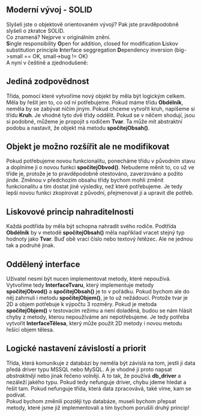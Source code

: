 ## Moderní vývoj - SOLID

Slyšeli jste o objektově orientovaném vývoji? Pak jste pravděpodobně slyšeli o zkratce SOLID.
<br>
Co znamená? Nejprve v originálním znění.
<br>
**S**ingle responsibility
**O**pen for addition, closed for modification
**L**iskov substitution principle
**I**nterface seggregation
**D**ependency inversion (big->small == OK, small->bug != OK)
<br>
A nyní v češtině a zjednodušeně:
<br>
## Jediná zodpovědnost
Třída, pomocí které vytvoříme nový objekt by měla být logickým celkem. Měla by řešit jen to, co od ní potřebujeme. Pokud máme třídu **Obdélník**, neměla by se zabývat ničím jiným. Pokud chceme vytvořit kruh, napíšeme si třídu **Kruh**. Je vhodné tyto dvě třídy oddělit. Pokud se v něčem shodují, jsou si podobné, můžeme je propojit s rodičem **Tvar**. Ta může mít abstraktní podobu a nastavit, že objekt má metodu **spočítejObsah()**.
## Objekt je možno rozšířit ale ne modifikovat
Pokud potřebujeme novou funkcionalitu, ponecháme třídu v původním stavu a doplníme ji o novou funkci **spočítejObvod()**. Nebudeme měnit to, co už ve tříde je, protože je to pravděpodobně otestováno, zaverzováno a požito jinde. Změnou v předchozím obsahu třídy bychom mohli změnit funkcionalitu a tím dostat jiné výsledky, než které potřebujeme. Je tedy lepší novou funkci zkopírovat z původní, přejmenovat ji a upravit dle potřeb.
## Liskovové princip nahraditelnosti
Každá podtřída by měla být schopna nahradit svého rodiče. Podtřída **Obdélník** by v metodě **spočítejObsah()** měla například vracet stejný typ hodnoty jako **Tvar**. Buď obě vrací číslo nebo textový řetězec. Ale ne jednou tak a podruhé jinak.
## Oddělený interface
Uživatel nesmí být nucen implementovat metody, které nepoužívá. Vytvoříme tedy **InterfaceTvaru**, který implementuje metody **spočítejObvod()** a **spočítejObsah()** je to v pořádku. Pokud bychom ale do něj zahrnuli i metodu **spočítejObjem()**, je to už nežádoucí. Protože tvar je 2D a objem potřebuje k výpočtu 3 rozměry. Pokud je metoda **spočítejObjem()** v testovacím režimu a není doladěná, budou se nám hlásit chyby z metody, kterou nepoužíváme ani nepotřebujeme. Je tedy potřeba vytvořit **InterfaceTělesa**, který může použít 2D metody i novou metodu řešící objem tělesa.
## Logické nastavení závislostí a priorit
Třída, která komunikuje z databází by neměla být závislá na tom, jestli ji data předá driver typu MSSQL nebo MySQL. A je vhodné ji proto napsat _abstraktněji_ nebo jinak řečeno volněji. A to tak, že používá **db_driver** a nezáleží jakého typu. Pokud tedy nefunguje driver, chybu jdeme hledat a řešit tam. Pokud nefunguje třída, která data zpracovává, také víme, kam se podívat.
<br>
Pokud bychom změnili později typ databáze, museli bychom přepsat metody, které jsme již implementovali a tím bychom porušili druhý princip!
